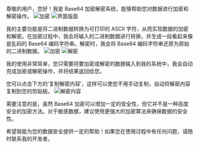 尊敬的用户，您好！我是 Base64 加密解密系统，能够帮助您对数据进行加密和解密操作。
![加密](https://github.com/Licssc/pybase/assets/163711550/74f8d6f3-53d1-4ab1-8dd3-dacedb391a46)
![界面版面](https://github.com/Licssc/pybase/assets/163711550/707a4da1-8454-46fe-8932-e6f89d6f0544)

我的主要功能是将二进制数据转换为可打印的 ASCII 字符，从而实现数据的加密和解密。在加密过程中，我会将输入的二进制数据进行转换，并生成一段看起来像是乱码的 Base64 编码字符串。解密时，我会将 Base64 编码字符串还原为原始的二进制数据。
![加密](https://github.com/Licssc/pybase/assets/163711550/943feef5-de95-431b-bea4-7cece4151a54)
![解密](https://github.com/Licssc/pybase/assets/163711550/2c8e4d58-43a3-4a56-ac10-b24d259a2caf)

我的使用非常简单，您只需要将要加密或解密的数据输入到我的系统中，我会自动完成加密或解密操作，并将结果返回给您。

您可以点击下方的‘复制解密内容’，这样可以使您不用手动复制，自动将解密内容复制到您的剪贴板。
![解密内容](https://github.com/Licssc/pybase/assets/163711550/68db2569-2f20-425e-b098-18bb3212b7f4)

需要注意的是，虽然 Base64 加密可以增加一定的安全性，但它并不是一种高度安全的加密方法。对于敏感数据，建议使用更强大的加密算法来确保数据的安全性。
 
希望我能为您的数据安全提供一定的帮助！如果您在使用过程中有任何问题，请随时联系我的开发者。
